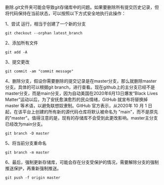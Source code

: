 删除.git文件夹可能会导致git存储库中的问题。如果要删除所有提交历史记录，但将代码保持在当前状态，可以按照以下方式安全地执行此操作：

1、尝试 运行，相当于创建了一个新的分支
```shell
git checkout --orphan latest_branch
```

2、添加所有文件
```shell
git add -A
```

3、提交更改
```shell
git commit -am "commit message"
```

4、删除分支，假设你需要删除的提交记录是在master分支，那么就删除master分支。具体的可以根据git branch，进行查看。现在github上的主分支已经不是master分支，而是main分支，因为自动美国在2020年6月13日爆发“Black Lives Matter”运动以后，为了安抚愈演愈烈的民众情绪，GitHub 就宣布将替换掉 master 等术语，以避免联想奴隶制。GitHub 官方表示，从2020年 10 月 1 日起，在该平台上创建的所有新的源代码仓库将默认被命名为 "main"，而不是原先的"master"。值得注意的是，现有的存储库不会受到此更改影响。master主分支已经改为main分支。
```shell
git branch -D master
```

5、将当前分支重命名
```shell
git branch -m master
```

6、最后，强制更新存储库，可能会存在分支受保护的情况，需要解除分支的强制推送保护，再重新强制推送。
```shell
git push -f origin master
```